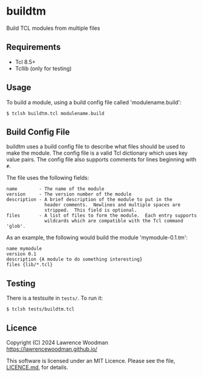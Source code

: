 buildtm
=======

Build TCL modules from multiple files


Requirements
------------
* Tcl 8.5+
* Tcllib (only for testing)


Usage
-----
To build a module, using a build config file called 'modulename.build':

    $ tclsh buildtm.tcl modulename.build


Build Config File
-----------------
buildtm uses a build config file to describe what files should be used to make
the module.  The config file is a valid Tcl dictionary which uses key value
pairs.  The config file also supports comments for lines beginning with `#`.

The file uses the following fields:

    name        - The name of the module
    version     - The version number of the module
    description - A brief description of the module to put in the
                  header comments.  Newlines and multiple spaces are
                  stripped.  This field is optional.
    files       - A list of files to form the module.  Each entry supports
                  wildcards which are compatible with the Tcl command 'glob'.

As an example, the following would build the module 'mymodule-0.1.tm':

    name mymodule
    version 0.1
    description {A module to do something interesting}
    files {lib/*.tcl}



Testing
-------
There is a testsuite in `tests/`.  To run it:

    $ tclsh tests/buildtm.tcl


Licence
-------
Copyright (C) 2024 Lawrence Woodman <https://lawrencewoodman.github.io/>

This software is licensed under an MIT Licence.  Please see the file, [LICENCE.md](https://github.com/lawrencewoodman/buildtm/blob/master/LICENCE.md), for details.
